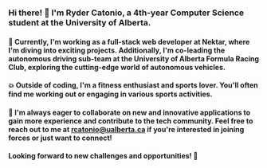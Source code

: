 ### Hi there! 👋 I'm Ryder Catonio, a 4th-year Computer Science student at the University of Alberta.

#### 🔭 Currently, I'm working as a full-stack web developer at Nektar, where I'm diving into exciting projects. Additionally, I'm co-leading the autonomous driving sub-team at the University of Alberta Formula Racing Club, exploring the cutting-edge world of autonomous vehicles.

#### 💥 Outside of coding, I'm a fitness enthusiast and sports lover. You'll often find me working out or engaging in various sports activities.

#### 🤔 I'm always eager to collaborate on new and innovative applications to gain more experience and contribute to the tech community. Feel free to reach out to me at rcatonio@ualberta.ca if you're interested in joining forces or just want to connect!

#### Looking forward to new challenges and opportunities! 🚀

<!--
**RyderCatonio/RyderCatonio** is a ✨ _special_ ✨ repository because its `README.md` (this file) appears on your GitHub profile.

Here are some ideas to get you started:

- 🔭 I’m currently working on ...
- 🌱 I’m currently learning ...
- 👯 I’m looking to collaborate on ...
- 🤔 I’m looking for help with ...
- 💬 Ask me about ...
- 📫 How to reach me: ...
- 😄 Pronouns: ...
- ⚡ Fun fact: ...
-->

